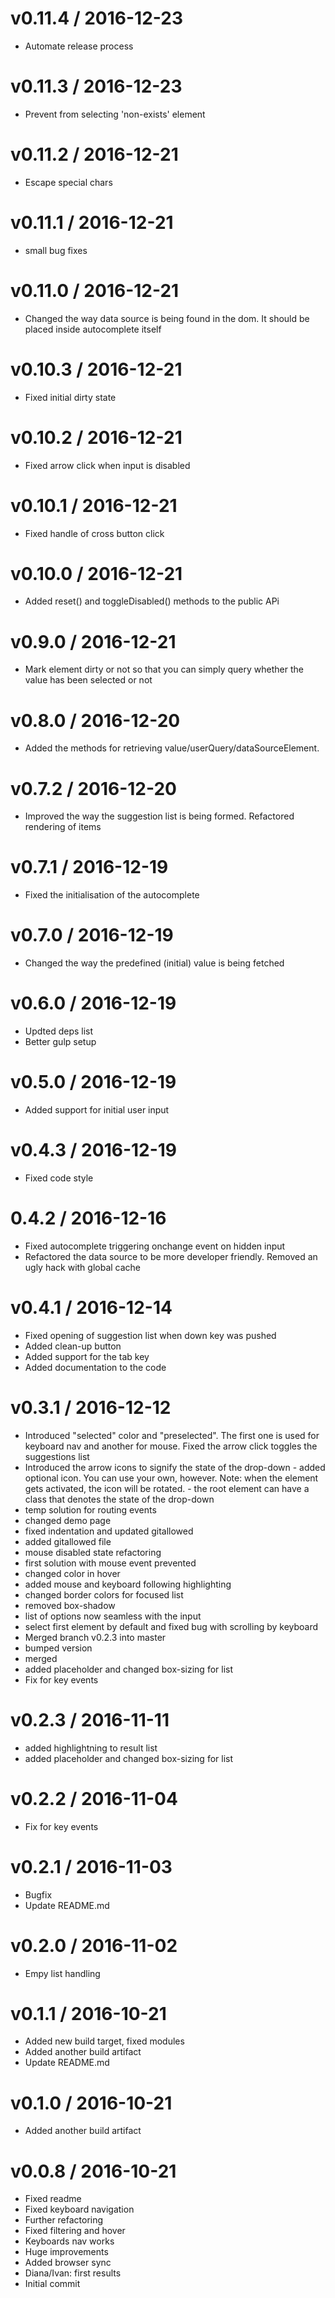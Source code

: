 
v0.11.4 / 2016-12-23
==================

  * Automate release process

v0.11.3 / 2016-12-23
====================

  * Prevent from selecting 'non-exists' element

v0.11.2 / 2016-12-21
====================

  * Escape special chars

v0.11.1 / 2016-12-21
====================

  * small bug fixes

v0.11.0 / 2016-12-21
====================

  * Changed the way data source is being found in the dom. It should be placed inside autocomplete itself

v0.10.3 / 2016-12-21
====================

  * Fixed initial dirty state

v0.10.2 / 2016-12-21
====================

  * Fixed arrow click when input is disabled

v0.10.1 / 2016-12-21
====================

  * Fixed handle of cross button click

v0.10.0 / 2016-12-21
====================

  * Added reset() and toggleDisabled() methods to the public APi

v0.9.0 / 2016-12-21
===================

  * Mark element dirty or not so that you can simply query whether the value has been selected or not

v0.8.0 / 2016-12-20
===================

  * Added the methods for retrieving value/userQuery/dataSourceElement.

v0.7.2 / 2016-12-20
===================

  * Improved the way the suggestion list is being formed. Refactored rendering of items

v0.7.1 / 2016-12-19
===================

  * Fixed the initialisation of the autocomplete

v0.7.0 / 2016-12-19
===================

  * Changed the way the predefined (initial) value is being fetched

v0.6.0 / 2016-12-19
===================

  * Updted deps list
  * Better gulp setup

v0.5.0 / 2016-12-19
===================

  * Added support for initial user input

v0.4.3 / 2016-12-19
===================

  * Fixed code style

0.4.2 / 2016-12-16
==================

  * Fixed autocomplete triggering onchange event on hidden input
  * Refactored the data source to be more developer friendly. Removed an ugly hack with global cache

v0.4.1 / 2016-12-14
===================

  * Fixed opening of suggestion list when down key was pushed
  * Added clean-up button
  * Added support for the tab key
  * Added documentation to the code

v0.3.1 / 2016-12-12
===================

  * Introduced "selected" color and "preselected". The first one is used for keyboard nav and another for mouse. Fixed the arrow click toggles the suggestions list
  * Introduced the arrow icons to signify the state of the drop-down  - added optional icon. You can use your own, however. Note: when the element gets activated, the icon will be rotated.  - the root element can have a class that denotes the state of the drop-down
  * temp solution for routing events
  * changed demo page
  * fixed indentation and updated gitallowed
  * added gitallowed file
  * mouse disabled state refactoring
  * first solution with mouse event prevented
  * changed color in hover
  * added mouse and keyboard following highlighting
  * changed border colors for focused list
  * removed box-shadow
  * list of options now seamless with the input
  * select first element by default and fixed bug with scrolling by keyboard
  * Merged branch v0.2.3 into master
  * bumped version
  * merged
  * added placeholder and changed box-sizing for list
  * Fix for key events

v0.2.3 / 2016-11-11
===================

  * added highlightning to result list
  * added placeholder and changed box-sizing for list

v0.2.2 / 2016-11-04
===================

  * Fix for key events

v0.2.1 / 2016-11-03
===================

  * Bugfix
  * Update README.md

v0.2.0 / 2016-11-02
===================

  * Empy list handling

v0.1.1 / 2016-10-21
===================

  * Added new build target, fixed modules
  * Added another build artifact
  * Update README.md


v0.1.0 / 2016-10-21
===================

  * Added another build artifact

v0.0.8 / 2016-10-21
===================

  * Fixed readme
  * Fixed keyboard navigation
  * Further refactoring
  * Fixed filtering and hover
  * Keyboards nav works
  * Huge improvements
  * Added browser sync
  * Diana/Ivan: first results
  * Initial commit
